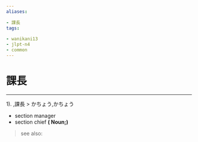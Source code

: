 ```yaml
---
aliases:
    
- 課長
tags:
    
- wanikani13
- jlpt-n4
- common
---
```


# 課長
---
1).
,課長 > かちょう,かちょう

- section manager
- section chief
**( Noun;)**
> see also: 
            
